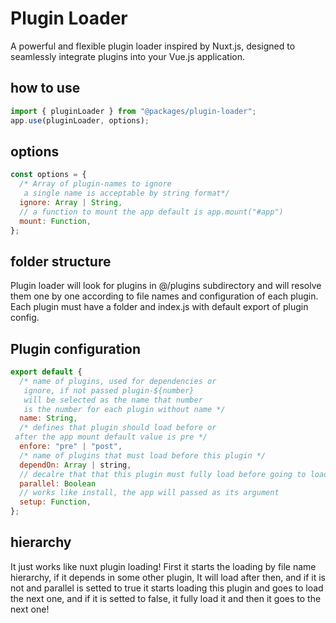 # Plugin Loader

A powerful and flexible plugin loader inspired by Nuxt.js, designed to seamlessly integrate plugins into your Vue.js application.

## how to use

```javascript
import { pluginLoader } from "@packages/plugin-loader";
app.use(pluginLoader, options);
```

## options

```javascript
const options = {
  /* Array of plugin-names to ignore
   a single name is acceptable by string format*/
  ignore: Array | String,
  // a function to mount the app default is app.mount("#app")
  mount: Function,
};
```

## folder structure

Plugin loader will look for plugins in @/plugins subdirectory and will resolve them one by one according to file names and configuration of each plugin.
Each plugin must have a folder and index.js with default export of plugin config.

## Plugin configuration

```javascript
export default {
  /* name of plugins, used for dependencies or
   ignore, if not passed plugin-${number}
   will be selected as the name that number
   is the number for each plugin without name */
  name: String,
  /* defines that plugin should load before or
 after the app mount default value is pre */
  enfore: "pre" | "post",
  /* name of plugins that must load before this plugin */
  dependOn: Array | string,
  // decalre that that this plugin must fully load before going to load the next one or not
  parallel: Boolean
  // works like install, the app will passed as its argument
  setup: Function,
};
```

## hierarchy

It just works like nuxt plugin loading!
First it starts the loading by file name hierarchy, if it depends in some other plugin, It will load after then, and if it is not and parallel is setted to true it starts loading this plugin and goes to load the next one, and if it is setted to false, it fully load it and then it goes to the next one!
